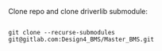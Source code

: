 Clone repo and clone driverlib submodule:
```

git clone --recurse-submodules git@gitlab.com:Design4_BMS/Master_BMS.git
```
